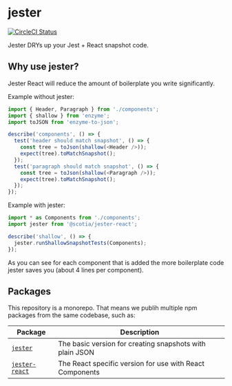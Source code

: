 # jester
[![CircleCI Status](https://circleci.com/gh/scotiabank/jester.svg?style=shield&circle-token=:circle-token)](https://circleci.com/gh/scotiabank/jester)

Jester DRYs up your Jest + React snapshot code.

## Why use jester?

Jester React will reduce the amount of boilerplate you write significantly.

Example without jester:

```js
import { Header, Paragraph } from './components';
import { shallow } from 'enzyme';
import toJSON from 'enzyme-to-json';

describe('components', () => {
  test('header should match snapshot', () => {
    const tree = toJson(shallow(<Header />));
    expect(tree).toMatchSnapshot();
  });
  test('paragraph should match snapshot', () => {
    const tree = toJson(shallow(<Paragraph />));
    expect(tree).toMatchSnapshot();
  });
});
```
Example with jester:

```js
import * as Components from './components';
import jester from '@scotia/jester-react';

describe('shallow', () => {
  jester.runShallowSnapshotTests(Components);
});
```

As you can see for each component that is added the more boilerplate code jester saves you (about 4 lines per component).


## Packages

This repository is a monorepo. That means we publih multiple npm packages from the same codebase, such as:

| Package | Description |
|---------|-------------|
| [`jester`](/packages/jester) | The basic version for creating snapshots with plain JSON |
| [`jester-react`](/packages/jester-react) |  The React specific version for use with React Components|